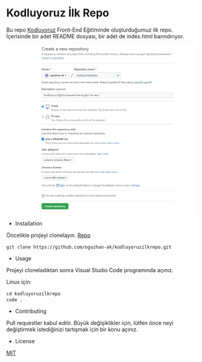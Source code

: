 # Kodluyoruz İlk Repo

Bu repo [Kodluyoruz](https://www.kodluyoruz.org/) Front-End Eğitiminde oluşturduğumuz ilk repo. İçerisinde bir adet README dosyası, bir adet de index.html barındırıyor.

![Screenshot](./screenshot.jpg)

- Installation

Öncelikle projeyi clonelayın. [Repo](https://github.com/oguzhan-ak/kodluyoruzilkrepo.git)

```
git clone https://github.com/oguzhan-ak/kodluyoruzilkrepo.git
```

- Usage

Projeyi cloneladıktan sonra Visual Studio Code programında açınız.

Linux için:

```
cd kodluyoruzilkrepo
code .
```

- Contributing

Pull requestler kabul edilir. Büyük değişiklikler için, lütfen önce neyi değiştirmek istediğinizi tartışmak için bir konu açınız.

- License

[MIT](https://choosealicense.com/licenses/mit/)
